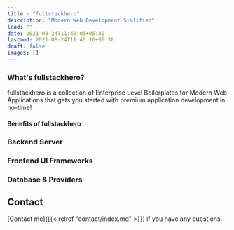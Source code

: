 ```yaml
---
title : "fullstackhero"
description: "Modern Web Development Simlified"
lead: ""
date: 2021-08-24T11:40:05+05:30
lastmod: 2021-08-24T11:40:16+05:30
draft: false
images: []
---
```

### What's fullstackhero?

fullstackhero is a collection of Enterprise Level Boilerplates for Modern Web Applications that gets you started with premium application development in no-time!

#### Benefits of fullstackhero

### Backend Server

### Frontend UI Frameworks

### Database & Providers




## Contact

[Contact me]({{< relref "contact/index.md" >}}) if you have any questions.
